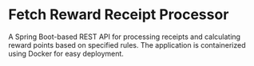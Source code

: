 # Fetch Reward Receipt Processor

A Spring Boot-based REST API for processing receipts and calculating reward points based on specified rules. The application is containerized using Docker for easy deployment.
